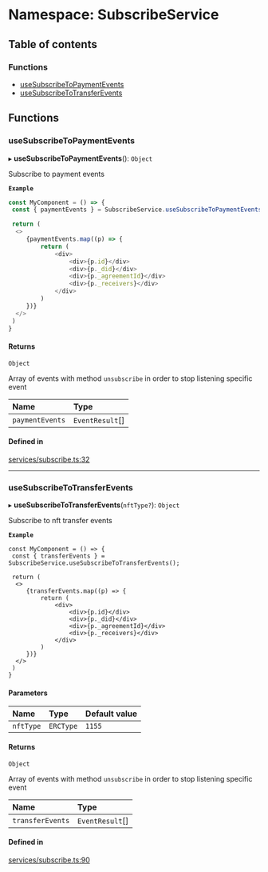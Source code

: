 # Namespace: SubscribeService

## Table of contents

### Functions

- [useSubscribeToPaymentEvents](SubscribeService.md#usesubscribetopaymentevents)
- [useSubscribeToTransferEvents](SubscribeService.md#usesubscribetotransferevents)

## Functions

### useSubscribeToPaymentEvents

▸ **useSubscribeToPaymentEvents**(): `Object`

Subscribe to payment events

**`Example`**

```typescript
const MyComponent = () => {
 const { paymentEvents } = SubscribeService.useSubscribeToPaymentEvents();

 return (
  <>
     {paymentEvents.map((p) => {
         return (
             <div>
                 <div>{p.id}</div>
                 <div>{p._did}</div>
                 <div>{p._agreementId}</div>
                 <div>{p._receivers}</div>
             </div>
         )
     })}
  </>
 )
}
```

#### Returns

`Object`

Array of events with method `unsubscribe` in order to stop listening specific event

| Name | Type |
| :------ | :------ |
| `paymentEvents` | `EventResult`[] |

#### Defined in

[services/subscribe.ts:32](https://github.com/nevermined-io/react-components/blob/e241593/catalog/src/services/subscribe.ts#L32)

___

### useSubscribeToTransferEvents

▸ **useSubscribeToTransferEvents**(`nftType?`): `Object`

Subscribe to nft transfer events

**`Example`**

```tsx
const MyComponent = () => {
 const { transferEvents } = SubscribeService.useSubscribeToTransferEvents();

 return (
  <>
     {transferEvents.map((p) => {
         return (
             <div>
                 <div>{p.id}</div>
                 <div>{p._did}</div>
                 <div>{p._agreementId}</div>
                 <div>{p._receivers}</div>
             </div>
         )
     })}
  </>
 )
}
```

#### Parameters

| Name | Type | Default value |
| :------ | :------ | :------ |
| `nftType` | `ERCType` | `1155` |

#### Returns

`Object`

Array of events with method `unsubscribe` in order to stop listening specific event

| Name | Type |
| :------ | :------ |
| `transferEvents` | `EventResult`[] |

#### Defined in

[services/subscribe.ts:90](https://github.com/nevermined-io/react-components/blob/e241593/catalog/src/services/subscribe.ts#L90)
